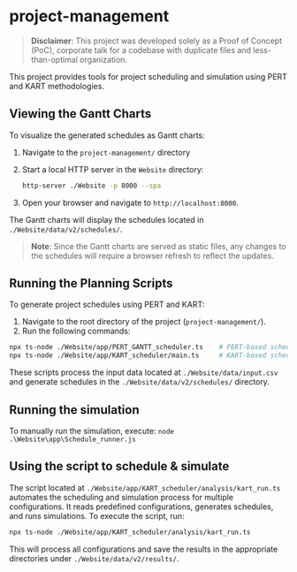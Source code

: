 # project-management

> **Disclaimer**: This project was developed solely as a Proof of Concept (PoC), corporate talk for a codebase with duplicate files and less-than-optimal organization.

This project provides tools for project scheduling and simulation using PERT and KART methodologies.

## Viewing the Gantt Charts

To visualize the generated schedules as Gantt charts:

1. Navigate to the `project-management/` directory
2. Start a local HTTP server in the `Website` directory:

    ```bash
    http-server ./Website -p 8000 --spa
    ```

3. Open your browser and navigate to `http://localhost:8000`.

The Gantt charts will display the schedules located in `./Website/data/v2/schedules/`.

> **Note**: Since the Gantt charts are served as static files, any changes to the schedules will require a browser refresh to reflect the updates.

## Running the Planning Scripts

To generate project schedules using PERT and KART:

1. Navigate to the root directory of the project (`project-management/`).
2. Run the following commands:

```bash
npx ts-node ./Website/app/PERT_GANTT_scheduler.ts    # PERT-based scheduling
npx ts-node ./Website/app/KART_scheduler/main.ts     # KART-based scheduling
```

These scripts process the input data located at `./Website/data/input.csv` and generate schedules in the `./Website/data/v2/schedules/` directory.

## Running the simulation

To manually run the simulation, execute: `node .\Website\app\Schedule_runner.js`

## Using the script to schedule & simulate

The script located at `./Website/app/KART_scheduler/analysis/kart_run.ts` automates the scheduling and simulation process for multiple configurations. It reads predefined configurations, generates schedules, and runs simulations. To execute the script, run:

```bash
npx ts-node ./Website/app/KART_scheduler/analysis/kart_run.ts
```

This will process all configurations and save the results in the appropriate directories under `./Website/data/v2/results/`.
